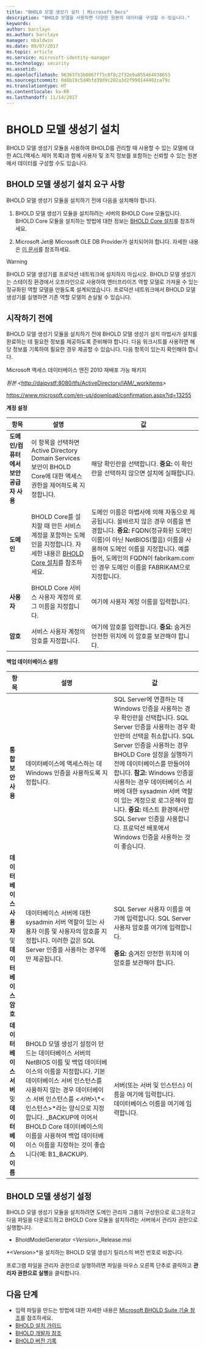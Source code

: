 ```yaml
---
title: "BHOLD 모델 생성기 설치 | Microsoft Docs"
description: "BHOLD 모델을 사용하면 다양한 원본의 데이터를 구성할 수 있습니다."
keywords: 
author: barclayn
ms.author: barclayn
manager: mbaldwin
ms.date: 09/07/2017
ms.topic: article
ms.service: microsoft-identity-manager
ms.technology: security
ms.assetid: 
ms.openlocfilehash: 96363fb3b0067ff5c8f8c2f32e9a855464038653
ms.sourcegitcommit: 0d8b19c5d4bfd39d9c202a3d2f990144402ca79c
ms.translationtype: HT
ms.contentlocale: ko-KR
ms.lasthandoff: 11/14/2017
---
```

# <a name="bhold-model-generator-installation"></a>BHOLD 모델 생성기 설치

BHOLD 모델 생성기 모듈을 사용하여 BHOLD를 관리할 때 사용할 수 있는 모델에 대한 ACL(액세스 제어 목록)과 함께 사용자 및 조직 정보를 포함하는 신뢰할 수 있는 원본에서 데이터를 구성할 수도 있습니다.

## <a name="bhold-model-generator-installation-requirements"></a>BHOLD 모델 생성기 설치 요구 사항 

BHOLD 모델 생성기 모듈을 설치하기 전에 다음을 설치해야 합니다.

1. BHOLD 모델 생성기 모듈을 설치하려는 서버의 BHOLD Core 모듈입니다. BHOLD Core 모듈을 설치하는 방법에 대한 정보는 [BHOLD Core 설치](https://technet.microsoft.com/en-us/library/jj134095(v=ws.10).aspx)를 참조하세요.

2. Microsoft Jet용 Microsoft OLE DB Provider가 설치되어야 합니다. 자세한 내용은 [이 문서](http://support.microsoft.com/kb/271908)를 참조하세요.

>[!WARNING]
BHOLD 모델 생성기를 프로덕션 네트워크에 설치하지 마십시오. BHOLD 모델 생성기는 스테이징 환경에서 오프라인으로 사용하여 엔터프라이즈 역할 모델로 가져올 수 있는 정규화된 역할 모델을 만들도록 설계되었습니다. 프로덕션 네트워크에서 BHOLD 모델 생성기를 실행하면 기존 역할 모델의 손실될 수 있습니다.

## <a name="before-you-begin"></a>시작하기 전에

BHOLD 모델 생성기 모듈을 설치하기 전에 BHOLD 모델 생성기 설치 마법사가 설치를 완료하는 데 필요한 정보를 제공하도록 준비해야 합니다. 다음 워크시트를 사용하면 해당 정보를 기록하여 필요한 경우 제공할 수 있습니다. 다음 항목이 있는지 확인해야 합니다.

Microsoft 액세스 데이터베이스 엔진 2010 재배포 가능 패키지

 

*원본 \<*<http://daipvstf:8080/tfs/ActiveDirectory/IAM/_workitems>*\>*

 

<https://www.microsoft.com/en-us/download/confirmation.aspx?id=13255>

**계정 설정**

| **항목**                                    | **설명**                                                                                                                                                                                                           | **값**                                                                                                                                                                                                                                                                                                            |
|---------------------------------------------|---------------------------------------------------------------------------------------------------------------------------------------------------------------------------------------------------------------------------|----------------------------------------------------------------------------------------------------------------------------------------------------------------------------------------------------------------------------------------------------------------------------------------------------------------------|
| **도메인/컴퓨터에서 보안 공급자 사용** | 이 항목을 선택하면 Active Directory Domain Services 보안이 BHOLD Core에 대한 액세스 권한을 제어하도록 지정합니다.                                                                                                                | 해당 확인란을 선택합니다. **중요:** 이 확인란을 선택하지 않으면 설치에 실패합니다.                                                                                                                                                                                                                   |
| **도메인**                                  | BHOLD Core를 설치할 때 만든 서비스 계정을 포함하는 도메인을 지정합니다. 자세한 내용은 [BHOLD Core 설치](https://technet.microsoft.com/en-us/library/jj134095(v=ws.10).aspx)를 참조하세요. | 도메인 이름은 마법사에 의해 자동으로 제공됩니다. 올바르지 않은 경우 이름을 변경합니다. **중요:** FQDN(정규화된 도메인 이름)이 아닌 NetBIOS(짧음) 이름을 사용하여 도메인 이름을 지정합니다. 예를 들어, 도메인의 FQDN이 fabrikam.com인 경우 도메인 이름을 FABRIKAM으로 지정합니다. |
| **사용자**                                    | BHOLD Core 서비스 사용자 계정의 로그 이름을 지정합니다.                                                                                                                                                          | 여기에 사용자 계정 이름을 입력합니다.                                                                                                                                                                                                                                                                                    |
| **암호**                                | 서비스 사용자 계정의 암호를 지정합니다.                                                                                                                                                                       | 여기에 암호를 입력합니다. **중요:** 숨겨진 안전한 위치에 이 암호를 보관해야 합니다.                                                                                                                                                                                                                  |

**백업 데이터베이스 설정**

| 항목                                        | 설명                                                                                                                                                                                                                                                                                                                                                                                                                  | 값                                                                                                                                                                                                                                                                                                                                                                                                                                                                                                                                                               |
|---------------------------------------------|------------------------------------------------------------------------------------------------------------------------------------------------------------------------------------------------------------------------------------------------------------------------------------------------------------------------------------------------------------------------------------------------------------------------------|---------------------------------------------------------------------------------------------------------------------------------------------------------------------------------------------------------------------------------------------------------------------------------------------------------------------------------------------------------------------------------------------------------------------------------------------------------------------------------------------------------------------------------------------------------------------|
| **통합 보안 사용**                 | 데이터베이스에 액세스하는 데 Windows 인증을 사용하도록 지정합니다.                                                                                                                                                                                                                                                                                                                                                        | SQL Server에 연결하는 데 Windows 인증을 사용하는 경우 확인란을 선택합니다. SQL Server 인증을 사용하는 경우 확인란의 선택을 취소합니다. SQL Server 인증을 사용하는 경우 BHOLD Core 설정을 실행하기 전에 데이터베이스를 만들어야 합니다. **참고:** Windows 인증을 사용하는 경우 데이터베이스 서버에 대한 sysadmin 서버 역할이 있는 계정으로 로그온해야 합니다. **중요:** 테스트 환경에서만 SQL Server 인증을 사용합니다. 프로덕션 배포에서 Windows 인증을 사용하는 것이 좋습니다. |
| **데이터베이스 사용자** 및 **데이터베이스 암호** | 데이터베이스 서버에 대한 sysadmin 서버 역할이 있는 사용자 이름 및 사용자의 암호를 지정합니다. 이러한 값은 SQL Server 인증을 사용하는 경우에만 제공됩니다.                                                                                                                                                                                                                                                  | SQL Server 사용자 이름을 여기에 입력합니다. SQL Server 사용자 암호를 여기에 입력합니다. </br></br> **중요:** 숨겨진 안전한 위치에 이 암호를 보관해야 합니다.                                                                                                                                                                                                                                                                                                                                                                                                           |
| **데이터베이스 서버** 및 **데이터베이스 이름**   | BHOLD 모델 생성기 설정이 만드는 데이터베이스 서버의 NetBIOS 이름 및 백업 데이터베이스의 이름을 지정합니다. 기본 데이터베이스 서버 인스턴스를 사용하지 않는 경우 데이터베이스 서버 인스턴스를 *\<서버\>*\\*\<인스턴스\>*라는 양식으로 지정합니다.  \_BACKUP에 이어서 BHOLD Core 데이터베이스의 이름을 사용하여 백업 데이터베이스 이름을 지정하는 것이 좋습니다(예: B1_BACKUP). | 서버(또는 서버 및 인스턴스) 이름을 여기에 입력합니다. </br> 데이터베이스 이름을 여기에 입력합니다.

## <a name="bhold-model-generator-setup"></a>BHOLD 모델 생성기 설정

BHOLD 모델 생성기 모듈을 설치하려면 도메인 관리자 그룹의 구성원으로 로그온하고 다음 파일을 다운로드하고 BHOLD Core 모듈을 설치하려는 서버에서 관리자 권한으로 실행합니다.

- BholdModelGenerator *\<Version\>*\_Release.msi

*\<Version\>*을 설치하는 BHOLD 모델 생성기 릴리스의 버전 번호로 바꿉니다.

프로그램 파일을 관리자 권한으로 실행하려면 파일을 마우스 오른쪽 단추로 클릭하고 **관리자 권한으로 실행**을 클릭합니다.

## <a name="next-steps"></a>다음 단계

- 입력 파일을 만드는 방법에 대한 자세한 내용은 [Microsoft BHOLD Suite 기술 참조](https://technet.microsoft.com/en-us/library/jj134935(v=ws.10).aspx)를 참조하세요.
- [BHOLD 설치 가이드](bhold-installation-guide.md)
- [BHOLD 개발자 참조](../reference/mim2016-bhold-developer-reference.md)
- [BHOLD 버전 기록](../reference/version-bhold-history.md)